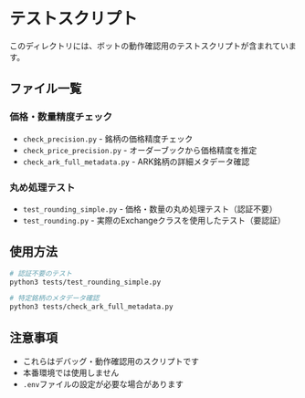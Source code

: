 # テストスクリプト

このディレクトリには、ボットの動作確認用のテストスクリプトが含まれています。

## ファイル一覧

### 価格・数量精度チェック
- `check_precision.py` - 銘柄の価格精度チェック
- `check_price_precision.py` - オーダーブックから価格精度を推定
- `check_ark_full_metadata.py` - ARK銘柄の詳細メタデータ確認

### 丸め処理テスト
- `test_rounding_simple.py` - 価格・数量の丸め処理テスト（認証不要）
- `test_rounding.py` - 実際のExchangeクラスを使用したテスト（要認証）

## 使用方法

```bash
# 認証不要のテスト
python3 tests/test_rounding_simple.py

# 特定銘柄のメタデータ確認
python3 tests/check_ark_full_metadata.py
```

## 注意事項
- これらはデバッグ・動作確認用のスクリプトです
- 本番環境では使用しません
- `.env`ファイルの設定が必要な場合があります